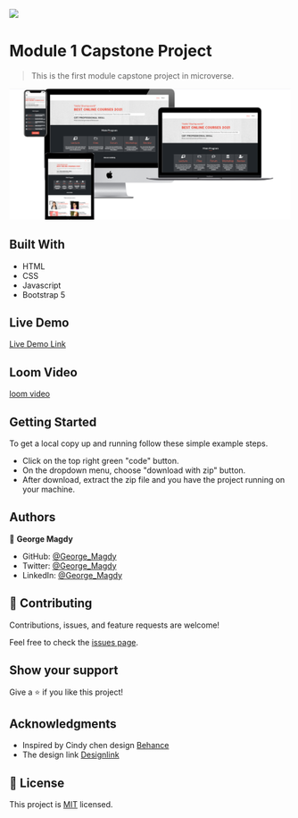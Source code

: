 ![](https://img.shields.io/badge/Microverse-blueviolet)

# Module 1 Capstone Project

> This is the first module capstone project in microverse.

![screenshot](./app_screenshot.png)

## Built With

- HTML
- CSS
- Javascript
- Bootstrap 5

## Live Demo

[Live Demo Link](https://gemmen29.github.io/Module1-Capstone/)

## Loom Video

[loom video](https://www.loom.com/share/d1fdb7e378704c0aa0383f0413bb7407?sharedAppSource=personal_library)

## Getting Started

To get a local copy up and running follow these simple example steps.
- Click on the top right green "code" button.
- On the dropdown menu, choose "download with zip" button.
- After download, extract the zip file and you have the project running on your machine.

## Authors

👤 **George Magdy**

- GitHub: [@George_Magdy](https://github.com/gemmen29)
- Twitter: [@George_Magdy](https://twitter.com/georgtriple1)
- LinkedIn: [@George_Magdy](https://www.linkedin.com/in/george-magdy-840/)

## 🤝 Contributing

Contributions, issues, and feature requests are welcome!

Feel free to check the [issues page](../../issues/).

## Show your support

Give a ⭐️ if you like this project!

## Acknowledgments

- Inspired by Cindy chen design [Behance](https://www.behance.net/adagio07) 
- The design link [Designlink](https://www.behance.net/gallery/29845175/CC-Global-Summit-2015)

## 📝 License

This project is [MIT](./MIT.md) licensed.
